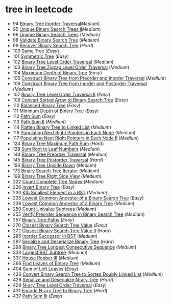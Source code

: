 # tree in leetcode

* 94   [Binary Tree Inorder Traversal](../leetcode/problems/94.binary-tree-inorder-traversal_2.go)_Medium_)
* 95   [Unique Binary Search Trees II](../leetcode/problems/95.unique-binary-search-trees-ii_2.go)_Medium_)
* 96   [Unique Binary Search Trees](../leetcode/problems/96.unique-binary-search-trees_2.go) (_Medium_)
* 98   [Validate Binary Search Tree](../leetcode/problems/98.validate-binary-search-tree_2.go) (_Medium_)
* 99   [Recover Binary Search Tree](../leetcode/problems/99.recover-binary-search-tree_3.go) (_Hard_)
* 100   [Same Tree](../leetcode/problems/200.number-of-islands_2.go) (_Easy_)
* 101   [Symmetric Tree](../leetcode/problems/101.symmetric-tree_1.go) (_Easy_)
* 102   [Binary Tree Level Order Traversal](../leetcode/problems/102.binary-tree-level-order-traversal_2.go) (_Medium_)
* 103   [Binary Tree Zigzag Level Order Traversal](../leetcode/problems/103.binary-tree-zigzag-level-order-traversal_2.go) (_Medium_)
* 104   [Maximum Depth of Binary Tree](../leetcode/problems/104.maximum-depth-of-binary-tree_1.go) (_Easy_)
* 105   [Construct Binary Tree from Preorder and Inorder Traversal](../leetcode/problems/105.construct-binary-tree-from-preorder-and-inorder-traversal_2.go) (_Medium_)
* 106   [Construct Binary Tree from Inorder and Postorder Traversal](../leetcode/problems/106.construct-binary-tree-from-inorder-and-postorder-traversal_2.go) (_Medium_)
* 107   [Binary Tree Level Order Traversal II](../leetcode/problems/107.binary-tree-level-order-traversal-ii_1.go) (_Easy_)
* 108   [Convert Sorted Array to Binary Search Tree](../leetcode/problems/108.convert-sorted-array-to-binary-search-tree_1.go) (_Easy_)
* 110   [Balanced Binary Tree](../leetcode/problems/110.balanced-binary-tree_1.go) (_Easy_)
* 111   [Minimum Depth of Binary Tree](../leetcode/problems/111.minimum-depth-of-binary-tree_1.go) (_Easy_)
* 112   [Path Sum](../leetcode/problems/112.path-sum_1.go) (_Easy_)
* 113   [Path Sum II](../leetcode/problems/113.path-sum-ii_2.go) (_Medium_)
* 114   [Flatten Binary Tree to Linked List](../leetcode/problems/114.flatten-binary-tree-to-linked-list_2.go) (_Medium_)
* 116   [Populating Next Right Pointers in Each Node](../leetcode/problems/116.populating-next-right-pointers-in-each-node_2.go) (_Medium_)
* 117   [Populating Next Right Pointers in Each Node II](../leetcode/problems/117.populating-next-right-pointers-in-each-node-ii_2.go) (_Medium_)
* 124   [Binary Tree Maximum Path Sum](../leetcode/problems/124.binary-tree-maximum-path-sum_3.go) (_Hard_)
* 129   [Sum Root to Leaf Numbers](../leetcode/problems/129.sum-root-to-leaf-numbers_2.go) (_Medium_)
* 144   [Binary Tree Preorder Traversal](../leetcode/problems/144.binary-tree-preorder-traversal_2.go) (_Medium_)
* 145   [Binary Tree Postorder Traversal](../leetcode/problems/145.binary-tree-postorder-traversal_3.go) (_Hard_)
* 156   [Binary Tree Upside Down](../leetcode/problems/156.binary-tree-upside-down_2.go) (_Medium_)
* 173   [Binary Search Tree Iterator](../leetcode/problems/173.binary-search-tree-iterator_2.go) (_Medium_)
* 199   [Binary Tree Right Side View](../leetcode/problems/199.binary-tree-right-side-view_2.go) (_Medium_)
* 222   [Count Complete Tree Nodes](../leetcode/problems/222.count-complete-tree-nodes_2.go) (_Medium_)
* 226   [Invert Binary Tree](../leetcode/problems/226.invert-binary-tree_1.go) (_Easy_)
* 230   [Kth Smallest Element in a BST](../leetcode/problems/230.kth-smallest-element-in-a-bst_2.go) (_Medium_)
* 235   [Lowest Common Ancestor of a Binary Search Tree](../leetcode/problems/235.lowest-common-ancestor-of-a-binary-search-tree_1.go) (_Easy_)
* 236   [Lowest Common Ancestor of a Binary Tree](../leetcode/problems/236.lowest-common-ancestor-of-a-binary-tree_2.go) (_Medium_)
* 250   [Count Univalue Subtrees](../leetcode/problems/250.count-univalue-subtrees_2.go) (_Medium_)
* 255   [Verify Preorder Sequence in Binary Search Tree](../leetcode/problems/255.verify-preorder-sequence-in-binary-search-tree_2.go) (_Medium_)
* 257   [Binary Tree Paths](../leetcode/problems/257.binary-tree-paths_1.go) (_Easy_)
* 270   [Closest Binary Search Tree Value](../leetcode/problems/270.closest-binary-search-tree-value_1.go) (_Easy_)
* 272   [Closest Binary Search Tree Value II](../leetcode/problems/272.closest-binary-search-tree-value-ii_3.go) (_Hard_)
* 285   [Inorder Successor in BST](../leetcode/problems/285.inorder-successor-in-bst_2.go) (_Medium_)
* 297   [Serialize and Deserialize Binary Tree](../leetcode/problems/297.serialize-and-deserialize-binary-tree_3.go) (_Hard_)
* 298   [Binary Tree Longest Consecutive Sequence](../leetcode/problems/298.binary-tree-longest-consecutive-sequence_2.go) (_Medium_)
* 333   [Largest BST Subtree](../leetcode/problems/333.largest-bst-subtree_2.go) (_Medium_)
* 337   [House Robber III](../leetcode/problems/337.house-robber-iii_2.go) (_Medium_)
* 366   [Find Leaves of Binary Tree](../leetcode/problems/366.find-leaves-of-binary-tree_2.go) (_Medium_)
* 404   [Sum of Left Leaves](../leetcode/problems/404.sum-of-left-leaves_1.go) (_Easy_)
* 426   [Convert Binary Search Tree to Sorted Doubly Linked List](../leetcode/problems/) (_Medium_)
* 428   [Serialize and Deserialize N-ary Tree](../leetcode/problems/428) (_Hard_)
* 429   [N-ary Tree Level Order Traversal](../leetcode/problems/429) (_Easy_)
* 431   [Encode N-ary Tree to Binary Tree](../leetcode/problems/431) (_Hard_)
* 437   [Path Sum III](../leetcode/problems/437.path-sum-iii_1.go) (_Easy_)